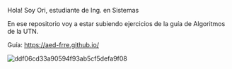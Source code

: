 Hola! Soy Ori, estudiante de Ing. en Sistemas

En ese repositorio voy  a estar subiendo ejercicios de la guía de Algoritmos de la UTN.

Guía: https://aed-frre.github.io/

![ddf06cd33a90594f93ab5cf5defa9f08](https://github.com/OriannaF/Gu-a-Algoritmos-UTN/assets/139834490/eb3d9e06-96b9-48a6-9ea4-801fc1c9976c)
